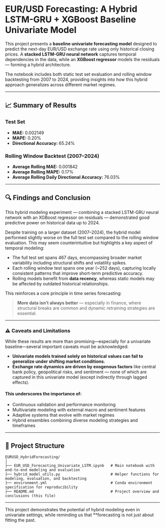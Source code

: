 # EUR/USD Forecasting: A Hybrid LSTM-GRU + XGBoost Baseline Univariate Model

This project presents a **baseline univariate forecasting model** designed to predict the next-day EUR/USD exchange rate using only historical closing prices. A **stacked LSTM-GRU neural network** captures temporal dependencies in the data, while an **XGBoost regressor** models the residuals — forming a hybrid architecture.

The notebook includes both static test set evaluation and rolling window backtesting from 2007 to 2024, providing insights into how this hybrid approach generalizes across different market regimes.

---

## 📈 Summary of Results

### Test Set

- **MAE:** 0.002149  
- **MAPE:** 0.20%  
- **Directional Accuracy:** 65.24%

### Rolling Window Backtest (2007–2024)

- **Average Rolling MAE:** 0.001842  
- **Average Rolling MAPE:** 0.17%  
- **Average Rolling Daily Directional Accuracy:** 76.03%

---

## 🔍 Findings and Conclusion

This hybrid modeling experiment — combining a stacked LSTM-GRU neural network with an XGBoost regressor on residuals — demonstrated good predictive power on historical data up to 2024.

Despite training on a larger dataset (2007–2024), the hybrid model performed slightly worse on the full test set compared to the rolling window evaluation. This may seem counterintuitive but highlights a key aspect of temporal modeling:

- The full test set spans 467 days, encompassing broader market variability including structural shifts and volatility spikes.
- Each rolling window test spans one year (~252 days), capturing locally consistent patterns that improve short-term predictive accuracy.
- Rolling models benefit from **data recency**, whereas static models may be affected by outdated historical relationships.

This reinforces a core principle in time series forecasting:

> **More data isn’t always better** — especially in finance, where structural breaks are common and dynamic retraining strategies are essential.

---

### ⚠️ Caveats and Limitations

While these results are more than promising—especially for a univariate baseline—several important caveats must be acknowledged:

- **Univariate models trained solely on historical values can fail to generalize under shifting market conditions.**  
- **Exchange rate dynamics are driven by exogenous factors** like central bank policy, geopolitical risks, and sentiment — none of which are captured in this univariate model (except indirectly through lagged effects).

#### This underscores the importance of:

- Continuous validation and performance monitoring  
- Multivariate modeling with external macro and sentiment features  
- Adaptive systems that evolve with market regimes  
- Hybrid ensembles combining diverse modeling strategies and timeframes  

---

## 📁 Project Structure

```
EURUSD_HybridForecasting/
│
├── EUR_USD_Forecasting_Univariate_LSTM.ipynb   # Main notebook with end-to-end modeling and evaluation
├── hybrid_model_utils.py                       # Helper functions for modeling, evaluation, and backtesting
├── environment.yml                             # Conda environment specification for reproducibility
├── README.md                                   # Project overview and conclusions (this file)
```

---

This project demonstrates the potential of hybrid modeling even in univariate settings, while reminding us that **forecasting is not just about fitting the past.
